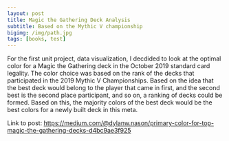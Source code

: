 ```yaml
---
layout: post
title: Magic the Gathering Deck Analysis
subtitle: Based on the Mythic V championship
bigimg: /img/path.jpg
tags: [books, test]
---
```


For the first unit project, data visualization, I decdided to look at the optimal color for a Magic the Gathering deck in the October 2019
standard card legality. The color choice was based on the rank of the decks that participated in the 2019 Mythic V Championships. Based on
the idea that the best deck would belong to the player that came in first, and the second best is the second place participant, and so on,
a ranking of decks could be formed. Based on this, the majority colors of the best deck would be the best colors for a newly built deck in
this meta.

Link to post: https://medium.com/@dylanw.nason/primary-color-for-top-magic-the-gathering-decks-d4bc9ae3f925

